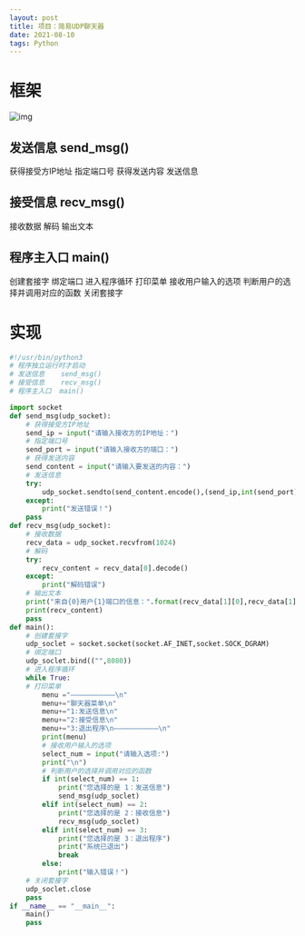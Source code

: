 ```yaml
---
layout: post
title: 项目：简易UDP聊天器
date: 2021-08-10
tags: Python
---
```


# 框架

![img](http://sirmegamu.github.io/images/posts/2021-08-11-net_transparent/net_transparent4.png)
## 发送信息    send_msg()

获得接受方IP地址
指定端口号
获得发送内容
发送信息

## 接受信息    recv_msg()

接收数据
解码
输出文本

## 程序主入口  main()

创建套接字
绑定端口
进入程序循环
打印菜单
接收用户输入的选项
判断用户的选择并调用对应的函数
关闭套接字

# 实现

~~~python
#!/usr/bin/python3
# 程序独立运行时才启动
# 发送信息    send_msg()
# 接受信息    recv_msg()
# 程序主入口  main()

import socket
def send_msg(udp_socket):
    # 获得接受方IP地址
    send_ip = input("请输入接收方的IP地址：")
    # 指定端口号
    send_port = input("请输入接收方的端口：")
    # 获得发送内容
    send_content = input("请输入要发送的内容：")
    # 发送信息
    try:
        udp_socket.sendto(send_content.encode(),(send_ip,int(send_port)))
    except:
        print("发送错误！")
    pass
def recv_msg(udp_socket):
    # 接收数据
    recv_data = udp_socket.recvfrom(1024)
    # 解码
    try:
        recv_content = recv_data[0].decode()
    except:
        print("解码错误")
    # 输出文本
    print("来自{0}用户{1}端口的信息：".format(recv_data[1][0],recv_data[1][1]))
    print(recv_content)
    pass
def main():
    # 创建套接字
    udp_soclet = socket.socket(socket.AF_INET,socket.SOCK_DGRAM)
    # 绑定端口
    udp_soclet.bind(("",8080))
    # 进入程序循环
    while True:
    # 打印菜单
        menu ="———————————\n"
        menu+="聊天器菜单\n"
        menu+="1:发送信息\n"
        menu+="2:接受信息\n"
        menu+="3:退出程序\n———————————\n"
        print(menu)
        # 接收用户输入的选项
        select_num = input("请输入选项:")
        print("\n")
        # 判断用户的选择并调用对应的函数
        if int(select_num) == 1:
            print("您选择的是 1：发送信息")
            send_msg(udp_soclet)
        elif int(select_num) == 2:
            print("您选择的是 2：接收信息")
            recv_msg(udp_soclet)
        elif int(select_num) == 3:
            print("您选择的是 3：退出程序")
            print("系统已退出")
            break
        else:
            print("输入错误！")
    # 关闭套接字
    udp_soclet.close
    pass
if __name__ == "__main__":
    main()
    pass

~~~

